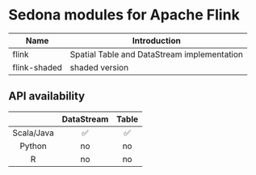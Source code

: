 # Sedona modules for Apache Flink

| Name |  Introduction|
|---|---|
|flink|Spatial Table and DataStream implementation|
|flink-shaded| shaded version |

## API availability

|            | **DataStream** | **Table** |
|:----------:|:------------:|:-----------------:|
| Scala/Java |✅|✅|
|   Python   |no|no|
|      R     |no|no|